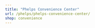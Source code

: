```yaml
---
title: "Phelps Convenience Center"
url: /phelps/phelps-convenience-center/
shop: convenience
---
```

